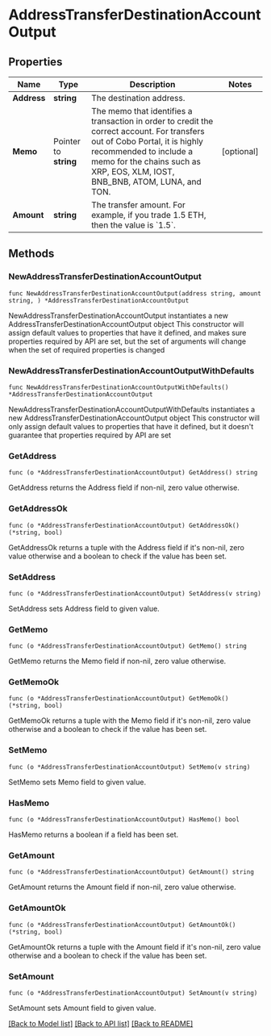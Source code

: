 # AddressTransferDestinationAccountOutput

## Properties

Name | Type | Description | Notes
------------ | ------------- | ------------- | -------------
**Address** | **string** | The destination address. | 
**Memo** | Pointer to **string** | The memo that identifies a transaction in order to credit the correct account. For transfers out of Cobo Portal, it is highly recommended to include a memo for the chains such as XRP, EOS, XLM, IOST, BNB_BNB, ATOM, LUNA, and TON. | [optional] 
**Amount** | **string** | The transfer amount. For example, if you trade 1.5 ETH, then the value is &#x60;1.5&#x60;.  | 

## Methods

### NewAddressTransferDestinationAccountOutput

`func NewAddressTransferDestinationAccountOutput(address string, amount string, ) *AddressTransferDestinationAccountOutput`

NewAddressTransferDestinationAccountOutput instantiates a new AddressTransferDestinationAccountOutput object
This constructor will assign default values to properties that have it defined,
and makes sure properties required by API are set, but the set of arguments
will change when the set of required properties is changed

### NewAddressTransferDestinationAccountOutputWithDefaults

`func NewAddressTransferDestinationAccountOutputWithDefaults() *AddressTransferDestinationAccountOutput`

NewAddressTransferDestinationAccountOutputWithDefaults instantiates a new AddressTransferDestinationAccountOutput object
This constructor will only assign default values to properties that have it defined,
but it doesn't guarantee that properties required by API are set

### GetAddress

`func (o *AddressTransferDestinationAccountOutput) GetAddress() string`

GetAddress returns the Address field if non-nil, zero value otherwise.

### GetAddressOk

`func (o *AddressTransferDestinationAccountOutput) GetAddressOk() (*string, bool)`

GetAddressOk returns a tuple with the Address field if it's non-nil, zero value otherwise
and a boolean to check if the value has been set.

### SetAddress

`func (o *AddressTransferDestinationAccountOutput) SetAddress(v string)`

SetAddress sets Address field to given value.


### GetMemo

`func (o *AddressTransferDestinationAccountOutput) GetMemo() string`

GetMemo returns the Memo field if non-nil, zero value otherwise.

### GetMemoOk

`func (o *AddressTransferDestinationAccountOutput) GetMemoOk() (*string, bool)`

GetMemoOk returns a tuple with the Memo field if it's non-nil, zero value otherwise
and a boolean to check if the value has been set.

### SetMemo

`func (o *AddressTransferDestinationAccountOutput) SetMemo(v string)`

SetMemo sets Memo field to given value.

### HasMemo

`func (o *AddressTransferDestinationAccountOutput) HasMemo() bool`

HasMemo returns a boolean if a field has been set.

### GetAmount

`func (o *AddressTransferDestinationAccountOutput) GetAmount() string`

GetAmount returns the Amount field if non-nil, zero value otherwise.

### GetAmountOk

`func (o *AddressTransferDestinationAccountOutput) GetAmountOk() (*string, bool)`

GetAmountOk returns a tuple with the Amount field if it's non-nil, zero value otherwise
and a boolean to check if the value has been set.

### SetAmount

`func (o *AddressTransferDestinationAccountOutput) SetAmount(v string)`

SetAmount sets Amount field to given value.



[[Back to Model list]](../README.md#documentation-for-models) [[Back to API list]](../README.md#documentation-for-api-endpoints) [[Back to README]](../README.md)


